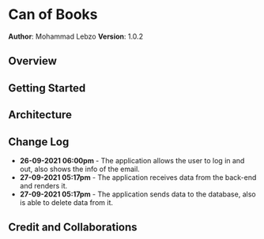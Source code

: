 # Can of Books

**Author**: Mohammad Lebzo
**Version**: 1.0.2
<!-- (increment the patch/fix version number if you make more commits past your first submission) -->

## Overview
<!-- Provide a high level overview of what this application is and why you are building it, beyond the fact that it's an assignment for this class. (i.e. What's your problem domain?) -->

## Getting Started
<!-- What are the steps that a user must take in order to build this app on their own machine and get it running? -->

## Architecture
<!-- Provide a detailed description of the application design. What technologies (languages, libraries, etc) you're using, and any other relevant design information. -->

## Change Log

<!-- Use this area to document the iterative changes made to your application as each feature is successfully implemented. Use time stamps. Here's an example:

01-01-2001 4:59pm - Application now has a fully-functional express server, with a GET route for the location resource. -->

- **26-09-2021 06:00pm** - The application allows the user to log in and out, also shows the info of the email.
- **27-09-2021 05:17pm** - The application receives data from the back-end and renders it.
- **27-09-2021 05:17pm** - The application sends data to the database, also is able to delete data from it.

## Credit and Collaborations
<!-- Give credit (and a link) to other people or resources that helped you build this application. -->